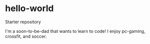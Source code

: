 # hello-world


Starter repository


I'm a soon-to-be-dad that wants to learn to code! I enjoy pc-gaming, crossfit, and soccer.

